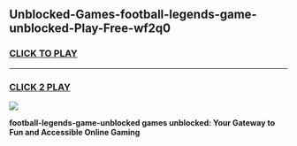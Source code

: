 
## Unblocked-Games-football-legends-game-unblocked-Play-Free-wf2q0
<h3>
<a href="https://premium76.site?title=football-legends-game-unblocked&ref=17A">CLICK TO PLAY</a></h3>
<hr>

<h3>
<a href="https://premium76.site?title=football-legends-game-unblocked&ref=17A">CLICK 2 PLAY</a>
  
</h3>

<a href="https://premium76.site?title=football-legends-game-unblocked&ref=17A"><img src="https://clearcache.store/games.png"></a>


**football-legends-game-unblocked games unblocked: Your Gateway to Fun and Accessible Online Gaming**
